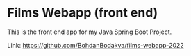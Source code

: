 # Films Webapp (front end)

This is the front end app for my Java Spring Boot Project. 

Link: https://github.com/BohdanBodakva/films-webapp-2022
